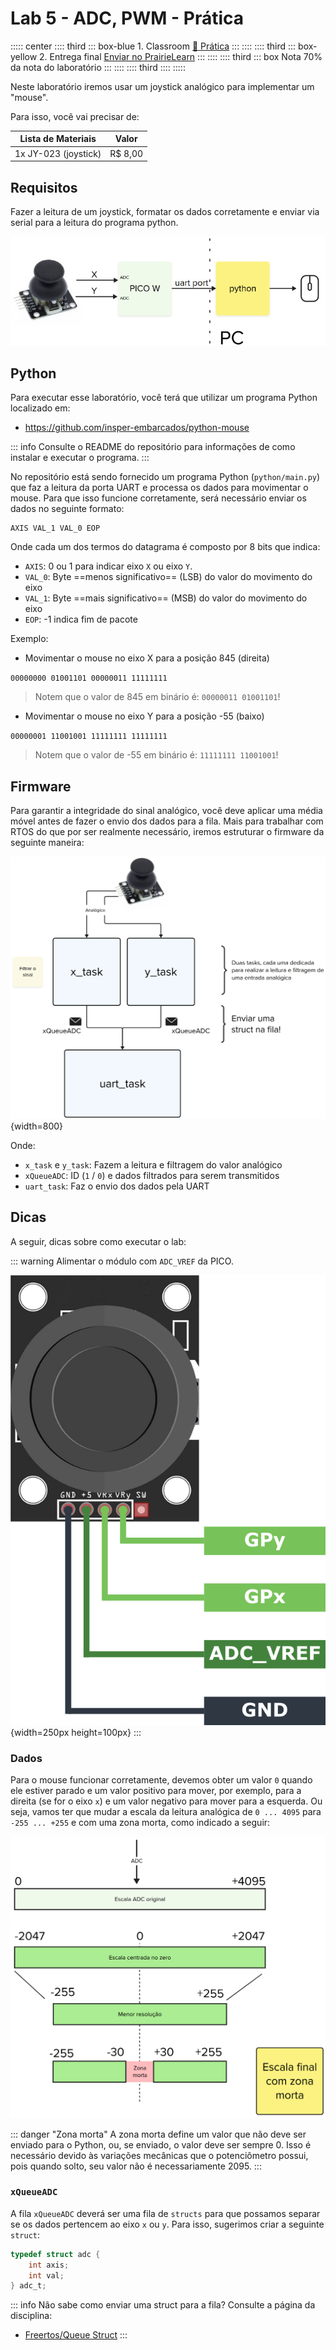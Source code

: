 # Lab 5 - ADC, PWM - Prática <Badge type="tip" text="70% da nota do lab" />

::::: center
:::: third 
::: box-blue 1. Classroom
[:memo: Prática](https://classroom.github.com/a/qt4pjBeh) 
:::
::::
:::: third
::: box-yellow 2. Entrega final
[Enviar no PrairieLearn](https://us.prairielearn.com/pl/course_instance/188020)
:::
::::
:::: third
::: box Nota
70% da nota do laboratório
:::
::::
:::: third
::::
:::::

Neste laboratório iremos usar um joystick analógico para implementar um "mouse".

Para isso, você vai precisar de:

| Lista de Materiais   | Valor    |
|----------------------|----------|
| 1x JY-023 (joystick) | R$ 8,00 |

## Requisitos

Fazer a leitura de um joystick, formatar os dados corretamente e enviar via serial para a leitura do programa python.

![](imgs/lab-adc-pwm-pra-diagrama.png)

## Python

Para executar esse laboratório, você terá que utilizar um programa Python localizado em:

- https://github.com/insper-embarcados/python-mouse

::: info
Consulte o README do repositório para informações de como instalar e executar o programa.
:::

No repositório está sendo fornecido um programa Python (`python/main.py`) que faz a leitura da porta UART e processa os dados para movimentar o mouse. Para que isso funcione corretamente, será necessário enviar os dados no seguinte formato:

```
AXIS VAL_1 VAL_0 EOP
```

Onde cada um dos termos do datagrama é composto por 8 bits que indica:

- `AXIS`: 0 ou 1 para indicar eixo `X` ou eixo `Y`.
- `VAL_0`: Byte ==menos significativo== (LSB) do valor do movimento do eixo
- `VAL_1`: Byte ==mais significativo== (MSB) do valor do movimento do eixo
- `EOP`: -1 indica fim de pacote

Exemplo:

- Movimentar o mouse no eixo X para a posição 845 (direita)

`00000000 01001101 00000011 11111111`

> Notem que o valor de 845 em binário é: `00000011 01001101`!

- Movimentar o mouse no eixo Y para a posição -55 (baixo)

`00000001 11001001 11111111 11111111`

> Notem que o valor de -55 em binário é: `11111111 11001001`!

## Firmware

Para garantir a integridade do sinal analógico, você deve aplicar uma média móvel antes de fazer o envio dos dados para a fila. Mais para trabalhar com RTOS do que por ser realmente necessário, iremos estruturar o firmware da seguinte maneira:

![](imgs/lab-adc-pwm-pra-rtos.png){width=800}

Onde:

- `x_task` e `y_task`: Fazem a leitura e filtragem do valor analógico
- `xQueueADC`: ID (`1` / `0`) e dados filtrados para serem transmitidos
- `uart_task`: Faz o envio dos dados pela UART

## Dicas

A seguir, dicas sobre como executar o lab:

::: warning
Alimentar o módulo com `ADC_VREF` da PICO.
	
![61CAXEsOkWL._SL1500_](imgs/61CAXEsOkWL._SL1500_.png){width=250px height=100px}
:::

<!--

###  KY-023 (joystick)

Esse joystick é composto por 2 potênciometros e um  push button encapsulados em no mesmo componente. Os potenciômetros possuemuma curva anti logarítmica, ou seja, o centro do mesmo não representa 50% do valor da resistência, como representado no gráfico abaixo:

![](imgs/potCurves.jpg)

No gráfico da linear, linha roxa, metade do giro corresponde a metade da resistência. Já no da anti logarítmica, vermelha, repare como no começo do giro a progressão da resistência é rapida e brusca, e no final ela se torna bem lenta.

!!! info "Log para Linear"
    Crie uma função que convertar o valor lido (curva logarítimica) em um valor linear, ou seja, quando o joystick estiver em respouso (ambos os eixos centralizados), o valor lido pelo ADC deverá ser 50% da escala de 0 a 4095, ou seja, aproximadamente 2047.
-->

### Dados

Para o mouse funcionar corretamente, devemos obter um valor `0` quando ele estiver parado e um valor positivo para mover, por exemplo, para a direita (se for o eixo `x`) e um valor negativo para mover para a esquerda. Ou seja, vamos ter que mudar a escala da leitura analógica de `0 ... 4095` para `-255 ... +255` e com uma zona morta, como indicado a seguir:

![](imgs/lab-adc-pwm-pra-escala.png)

::: danger "Zona morta"
A zona morta define um valor que não deve ser enviado para o Python, ou, se enviado, o valor deve ser sempre 0. Isso é necessário devido às variações mecânicas que o potenciômetro possui, pois quando solto, seu valor não é necessariamente 2095.
:::

### `xQueueADC` 

A fila `xQueueADC` deverá ser uma fila de `structs` para que possamos separar se os dados pertencem ao eixo `x` ou `y`. Para isso, sugerimos criar a seguinte `struct`:

```c
typedef struct adc {
    int axis;
    int val;
} adc_t;
```

::: info
Não sabe como enviar uma struct para a fila? Consulte a página da disciplina:
    
- [Freertos/Queue Struct](/site/freertos/freertos-queue-advanced)
:::
